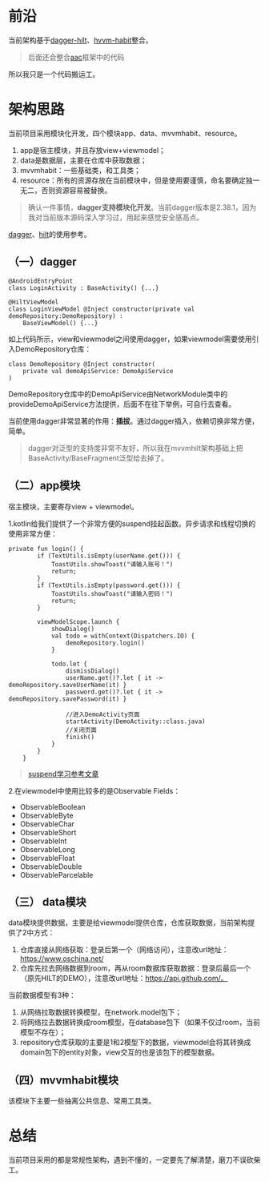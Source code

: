 # 前沿

当前架构基于[dagger-hilt](https://github.com/aregpetrosyan/Android-MVVM-Boilerplate-Hilt)、[hvvm-habit](https://github.com/goldze/MVVMHabit)整合。

> 后面还会整合[aac](https://github.com/android/architecture-components-samples)框架中的代码

所以我只是一个代码搬运工。

# 架构思路
当前项目采用模块化开发，四个模块app、data、mvvmhabit、resource。

1. app是宿主模块，并且存放view+viewmodel；
2. data是数据层，主要在仓库中获取数据；
3. mvvmhabit：一些基础类，和工具类；
4. resource：所有的资源存放在当前模块中，但是使用要谨慎，命名要确定独一无二，否则资源容易被替换。

>确认一件事情，**dagger支持模块化开发**。当前dagger版本是2.38.1，因为我对当前版本源码深入学习过，用起来感觉安全感高点。

[dagger](https://juejin.cn/post/7077740630367043598)、[hilt](https://juejin.cn/post/7248286946572550205)的使用参考。

## （一）dagger
	@AndroidEntryPoint
	class LoginActivity : BaseActivity() {...}
	
	@HiltViewModel
	class LoginViewModel @Inject constructor(private val demoRepository:DemoRepository) :
	    BaseViewModel() {...}

如上代码所示，view和viewmodel之间使用dagger，如果viewmodel需要使用引入DemoRepository仓库：

	class DemoRepository @Inject constructor(
	    private val demoApiService: DemoApiService
	) 

DemoRepository仓库中的DemoApiService由NetworkModule类中的provideDemoApiService方法提供，后面不在往下举例，可自行去查看。

当前使用dagger非常显著的作用：**插拔**。通过dagger插入，依赖切换非常方便，简单。

> dagger对泛型的支持度非常不友好，所以我在mvvmhilt架构基础上把BaseActivity/BaseFragment泛型给去掉了。

## （二）app模块

宿主模块，主要寄存view + viewmodel。

1.kotlin给我们提供了一个非常方便的suspend挂起函数。异步请求和线程切换的使用非常方便：

	private fun login() {
	        if (TextUtils.isEmpty(userName.get())) {
	            ToastUtils.showToast("请输入账号！")
	            return;
	        }
	        if (TextUtils.isEmpty(password.get())) {
	            ToastUtils.showToast("请输入密码！")
	            return;
	        }
	
	        viewModelScope.launch {
	            showDialog()
	            val todo = withContext(Dispatchers.IO) {
	                demoRepository.login()
	            }
	
	            todo.let {
	                dismissDialog()
	                userName.get()?.let { it -> demoRepository.saveUserName(it) }
	                password.get()?.let { it -> demoRepository.savePassword(it) }
	
	                //进入DemoActivity页面
	                startActivity(DemoActivity::class.java)
	                //关闭页面
	                finish()
	            }
	        }
	    }

>[suspend学习参考文章](https://blog.yujinyan.me/posts/understanding-kotlin-suspend-functions/)

2.在viewmodel中使用比较多的是Observable Fields：
- ObservableBoolean
- ObservableByte
- ObservableChar
- ObservableShort
- ObservableInt
- ObservableLong
- ObservableFloat
- ObservableDouble
- ObservableParcelable
## （三） data模块

data模块提供数据，主要是给viewmodel提供仓库，仓库获取数据，当前架构提供了2中方式：
1. 仓库直接从网络获取：登录后第一个（网络访问），注意改url地址：https://www.oschina.net/
2. 仓库先拉去网络数据到room，再从room数据库获取数据：登录后最后一个（原先HILT的DEMO），注意改url地址：https://api.github.com/。

当前数据模型有3种：
1.  从网络拉取数据转换模型，在network.model包下；
2.  将网络拉去数据转换成room模型，在database包下（如果不仅过room，当前模型不存在）；
3.  repository仓库获取的主要是1和2模型下的数据，viewmodel会将其转换成domain包下的entity对象，view交互的也是该包下的模型数据。

## （四）mvvmhabit模块

该模块下主要一些抽离公共信息、常用工具类。

# 总结

当前项目采用的都是常规性架构，遇到不懂的，一定要先了解清楚，磨刀不误砍柴工。